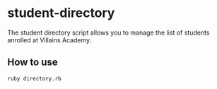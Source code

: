 # student-directory

The student directory script allows you to manage the list of students anrolled at Villains Academy.

## How to use

```shell
ruby directory.rb
```